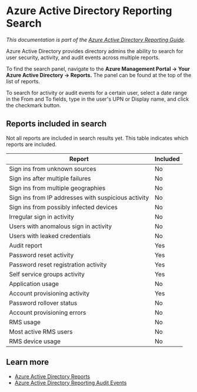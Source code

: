 <properties
	pageTitle="Azure Active Directory Reporting Search"
	description="How to search your Azure Active Directory's security, activity and audit reports"
	services="active-directory"
	documentationCenter=""
	authors="kenhoff"
	manager="mbaldwin"
	editor=""/>

<tags
	ms.service="active-directory"
	ms.date="12/07/2015"
	wacn.date=""/>

# Azure Active Directory Reporting Search

*This documentation is part of the [Azure Active Directory Reporting Guide](/documentation/articles/active-directory-reporting-guide).*

Azure Active Directory provides directory admins the ability to search for user security, activity, and audit events across multiple reports.

To find the search panel, navigate to the **Azure Management Portal -> Your Azure Active Directory -> Reports.** The panel can be found at the top of the list of reports.

To search for activity or audit events for a certain user, select a date range in the From and To fields, type in the user's UPN or Display name, and click the checkmark button.

## Reports included in search

Not all reports are included in search results yet. This table indicates which reports are included.

Report                                              | Included
--------------------------------------------------- | --------
Sign ins from unknown sources                       | No
Sign ins after multiple failures                    | No
Sign ins from multiple geographies                  | No
Sign ins from IP addresses with suspicious activity | No
Sign ins from possibly infected devices             | No
Irregular sign in activity                          | No
Users with anomalous sign in activity               | No
Users with leaked credentials                       | No
Audit report                                        | Yes
Password reset activity                             | Yes
Password reset registration activity                | Yes
Self service groups activity                        | Yes
Application usage                                   | No
Account provisioning activity                       | Yes
Password rollover status                            | No
Account provisioning errors                         | No
RMS usage                                           | No
Most active RMS users                               | No
RMS device usage                                    | No


## Learn more

 - [Azure Active Directory Reports](/documentation/articles/active-directory-view-access-usage-reports)
 - [Azure Active Directory Reporting Audit Events](/documentation/articles/active-directory-reporting-audit-events)

